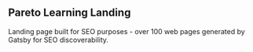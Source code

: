 ## Pareto Learning Landing

Landing page built for SEO purposes - over 100 web pages generated by Gatsby for SEO discoverability.
